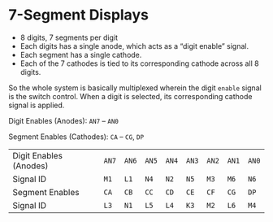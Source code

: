 # 7-Segment Displays

- 8 digits, 7 segments per digit
- Each digits has a single anode, which acts as a “digit enable” signal.
- Each segment has a single cathode.
- Each of the 7 cathodes is tied to its corresponding cathode across all 8 digits.

So the whole system is basically multiplexed wherein the digit `enable` signal is the switch control. When a digit is selected, its corresponding cathode signal is applied.

Digit Enables (Anodes):	`AN7` – `AN0`

Segment Enables (Cathodes):	`CA` – `CG`, `DP`

| | | | | | | | | |
|---|---|---|---|---|---|---|---|---|
Digit Enables (Anodes) | `AN7` | `AN6` | `AN5` | `AN4` | `AN3` | `AN2` | `AN1` | `AN0`
Signal ID | `M1` | `L1` | `N4` | `N2` | `N5` | `M3` | `M6` | `N6`
Segment Enables | `CA` | `CB` | `CC` | `CD` | `CE` | `CF` | `CG` | `DP`
Signal ID | `L3` | `N1` | `L5` | `L4` | `K3` | `M2` | `L6` | `M4`
